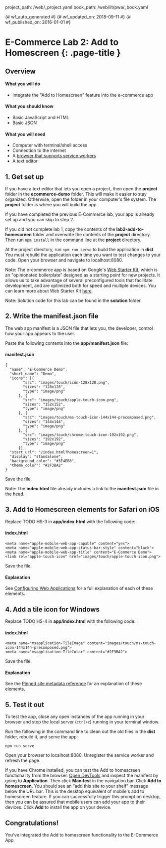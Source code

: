 project_path: /web/_project.yaml book_path: /web/ilt/pwa/_book.yaml

{# wf_auto_generated #} {# wf_updated_on: 2018-09-11 #} {# wf_published_on: 2016-01-01 #}

# E-Commerce Lab 2: Add to Homescreen {: .page-title }

<div id="overview"></div>

## Overview

#### What you will do

* Integrate the "Add to Homescreen" feature into the e-commerce app

#### What you should know

* Basic JavaScript and HTML
* Basic JSON

#### What you will need

* Computer with terminal/shell access
* Connection to the internet
* A [browser that supports service workers](https://jakearchibald.github.io/isserviceworkerready/)
* A text editor

<div id="1"></div>

## 1. Get set up

If you have a text editor that lets you open a project, then open the **project** folder in the **ecommerce-demo** folder. This will make it easier to stay organized. Otherwise, open the folder in your computer's file system. The **project** folder is where you will build the app.

If you have completed the previous E-Commerce lab, your app is already set up and you can skip to step 2.

If you did not complete lab 1, copy the contents of the **lab2-add-to-homescreen** folder and overwrite the contents of the **project** directory. Then run `npm install` in the command line at the **project** directory.

At the project directory, run `npm run serve` to build the application in **dist**. You must rebuild the application each time you want to test changes to your code. Open your browser and navigate to localhost:8080.

Note: The e-commerce app is based on Google's [Web Starter Kit](https://github.com/google/web-starter-kit/), which is an "opinionated boilerplate" designed as a starting point for new projects. It allows us to take advantage of several preconfigured tools that facilitate development, and are optimized both for speed and multiple devices. You can learn more about Web Starter Kit [here](/web/tools/starter-kit/).

Note: Solution code for this lab can be found in the **solution** folder.

<div id="2"></div>

## 2. Write the manifest.json file

The web app manifest is a JSON file that lets you, the developer, control how your app appears to the user.

Paste the following contents into the **app/manifest.json** file:

#### manifest.json

    {
      "name": "E-Commerce Demo",
      "short_name": "Demo",
      "icons": [{
            "src": "images/touch/icon-128x128.png",
            "sizes": "128x128",
            "type": "image/png"
          }, {
            "src": "images/touch/apple-touch-icon.png",
            "sizes": "152x152",
            "type": "image/png"
          }, {
            "src": "images/touch/ms-touch-icon-144x144-precomposed.png",
            "sizes": "144x144",
            "type": "image/png"
          }, {
            "src": "images/touch/chrome-touch-icon-192x192.png",
            "sizes": "192x192",
            "type": "image/png"
          }],
      "start_url": "/index.html?homescreen=1",
      "display": "standalone",
      "background_color": "#3E4EB8",
      "theme_color": "#2F3BA2"
    }
    

Save the file.

Note: The **index.html** file already includes a link to the **manifest.json** file in the head.

<div id="3"></div>

## 3. Add to Homescreen elements for Safari on iOS

Replace TODO HS-3 in **app/index.html** with the following code:

#### index.html

    <meta name="apple-mobile-web-app-capable" content="yes">
    <meta name="apple-mobile-web-app-status-bar-style" content="black">
    <meta name="apple-mobile-web-app-title" content="E-Commerce Demo">
    <link rel="apple-touch-icon" href="images/touch/apple-touch-icon.png">
    

Save the file.

#### Explanation

See [Configuring Web Applications](https://developer.apple.com/library/content/documentation/AppleApplications/Reference/SafariWebContent/ConfiguringWebApplications/ConfiguringWebApplications.html) for a full explanation of each of these elements.

<div id="4"></div>

## 4. Add a tile icon for Windows

Replace TODO HS-4 in **app/index.html** with the following code:

#### index.html

    <meta name="msapplication-TileImage" content="images/touch/ms-touch-icon-144x144-precomposed.png">
    <meta name="msapplication-TileColor" content="#2F3BA2">
    

Save the file.

#### Explanation

See the [Pinned site metadata reference](https://msdn.microsoft.com/en-us/library/dn255024(v=vs.85).aspx#msapplication-TileImage) for an explanation of these elements.

<div id="5"></div>

## 5. Test it out

To test the app, close any open instances of the app running in your browser and stop the local server (`ctrl+c`) running in your terminal window.

Run the following in the command line to clean out the old files in the **dist** folder, rebuild it, and serve the app:

    npm run serve
    

Open your browser to localhost:8080. Unregister the service worker and refresh the page.

If you have Chrome installed, you can test the Add to homescreen functionality from the browser. [Open DevTools](tools-for-pwa-developers#opendevtools) and inspect the manifest by going to **Application**. Then click **Manifest** in the navigation bar. Click **Add to homescreen**. You should see an "add this site to your shelf" message below the URL bar. This is the desktop equivalent of mobile's add to homescreen feature. If you can successfully trigger this prompt on desktop, then you can be assured that mobile users can add your app to their devices. Click **Add** to install the app on your device.

<div id="congrats"></div>

## Congratulations!

You've integrated the Add to homescreen functionality to the E-Commerce App.